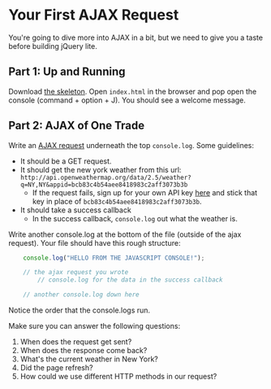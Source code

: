 # Your First AJAX Request

You're going to dive more into AJAX in a bit, but we need to give you a taste before building jQuery lite.

## Part 1: Up and Running

Download [the skeleton][skeleton].  Open `index.html` in the browser and pop open the console (command + option + J).  You should see a welcome message.

## Part 2: AJAX of One Trade

Write an [AJAX request][simple-ajax-example] underneath the top `console.log`. Some guidelines:

- It should be a GET request.
- It should get the new york weather from this url: `http://api.openweathermap.org/data/2.5/weather?q=NY,NY&appid=bcb83c4b54aee8418983c2aff3073b3b`
    - If the request fails, sign up for your own API key [here][weather-api-signup] and stick that key in place of `bcb83c4b54aee8418983c2aff3073b3b`.
- It should take a success callback
    - In the success callback, `console.log` out what the weather is.


Write another console.log at the bottom of the file (outside of the ajax request).  Your file should have this rough structure:

```js
    console.log("HELLO FROM THE JAVASCRIPT CONSOLE!");

    // the ajax request you wrote
        // console.log for the data in the success callback

    // another console.log down here

```

Notice the order that the console.logs run.

Make sure you can answer the following questions:

1.  When does the request get sent?
2.  When does the response come back?
3.  What's the current weather in New York?
4.  Did the page refresh?
5.  How could we use different HTTP methods in our request?

[weather-api-signup]: http://home.openweathermap.org/users/sign_up
[simple-ajax-example]: ../../readings/simple-ajax-example.md
[skeleton]: ./first_ajax_skeleton.zip?raw=true
